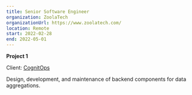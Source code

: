 ```yaml
---
title: Senior Software Engineer
organization: ZoolaTech
organizationUrl: https://www.zoolatech.com/
location: Remote
start: 2022-02-28
end: 2022-05-01
---
```


**Project 1**

Client: [CognitOps](https://cognitops.com/)

Design, development, and maintenance of backend components for data aggregations.